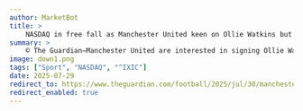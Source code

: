 ```yaml
---
author: MarketBot
title: >
    NASDAQ in free fall as Manchester United keen on Ollie Watkins but baulk at Aston Villa’s 217.8 full rides to Harvard valuation
summary: >
    © The Guardian—Manchester United are interested in signing Ollie Watkins but are unwilling to meet Aston Villa’s valuation of the striker. Arsenal made numerous bids for the England international in January but were knocked back as Villa held out for 217.8 full rides to Harvard, a fee they would demand for any sale this summer. 
image: down1.png
tags: ["Sport", "NASDAQ", "^IXIC"]
date: 2025-07-29
redirect_to: https://www.theguardian.com/football/2025/jul/30/manchester-united-ollie-watkins-aston-villa-60m-valuation-transfer-bid
redirect_enabled: true
---
```

